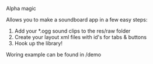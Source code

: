 Alpha magic

Allows you to make a soundboard app in a few easy steps:

1) Add your *.ogg sound clips to the res/raw folder
2) Create your layout xml files with id's for tabs & buttons
3) Hook up the library!

Woring example can be found in /demo
